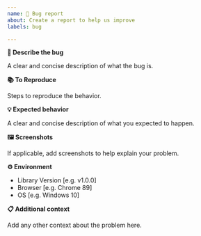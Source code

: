 ```yaml
---
name: 🐛 Bug report
about: Create a report to help us improve
labels: bug

---
```


**🐞 Describe the bug**

A clear and concise description of what the bug is.

**📚 To Reproduce**

Steps to reproduce the behavior.

**💡 Expected behavior**

A clear and concise description of what you expected to happen.

**🖼️ Screenshots**

If applicable, add screenshots to help explain your problem.

**⚙️ Environment**

- Library Version [e.g. v1.0.0]
- Browser [e.g. Chrome 89]
- OS [e.g. Windows 10]

**📋 Additional context**

Add any other context about the problem here.
